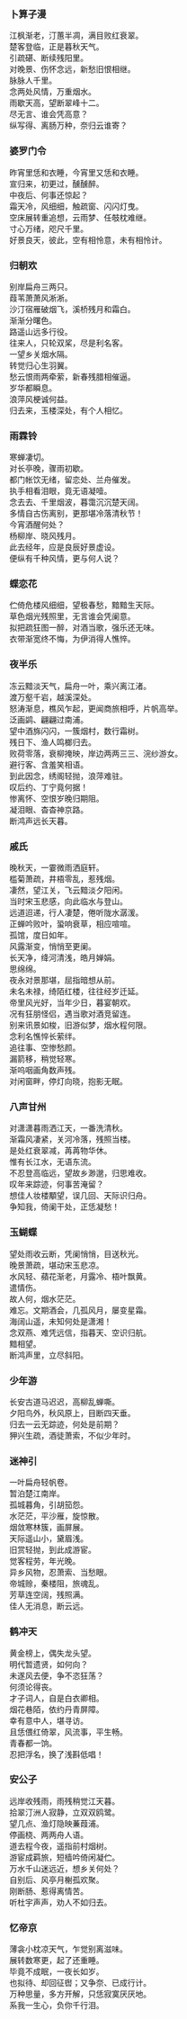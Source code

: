 ### 卜算子漫

江枫渐老，汀蕙半凋，满目败红衰翠。  
楚客登临，正是暮秋天气。  
引疏碪、断续残阳里。  
对晚景、伤怀念远，新愁旧恨相继。  
脉脉人千里。  
念两处风情，万重烟水。  
雨歇天高，望断翠峰十二。  
尽无言、谁会凭高意？  
纵写得、离肠万种，奈归云谁寄？  


### 婆罗门令 

昨宵里恁和衣睡，今宵里又恁和衣睡。  
宣归来，初更过，醺醺醉。  
中夜后、何事还惊起？  
霜天冷，风细细，触疏窗、闪闪灯曳。  
空床展转重追想，云雨梦、任攲枕难继。  
寸心万绪，咫尺千里。  
好景良天，彼此，空有相怜意，未有相怜计。  

### 归朝欢

别岸扁舟三两只。   
葭苇萧萧风淅淅。   
沙汀宿雁破烟飞，溪桥残月和霜白。   
渐渐分曙色。   
路遥山远多行役。   
往来人，只轮双桨，尽是利名客。   
一望乡关烟水隔。   
转觉归心生羽翼。   
愁云恨雨两牵萦，新春残腊相催逼。   
岁华都瞬息。   
浪萍风梗诚何益。   
归去来，玉楼深处，有个人相忆。   

### 雨霖铃

寒蝉凄切。   
对长亭晚，骤雨初歇。   
都门帐饮无绪，留恋处、兰舟催发。   
执手相看泪眼，竟无语凝噎。   
念去去、千里烟波，暮霭沉沉楚天阔。   
多情自古伤离别，更那堪冷落清秋节！   
今宵酒醒何处？   
杨柳岸、晓风残月。   
此去经年，应是良辰好景虚设。   
便纵有千种风情，更与何人说？   

### 蝶恋花

伫倚危楼风细细，望极春愁，黯黯生天际。   
草色烟光残照里，无言谁会凭阑意。   
拟把疏狂图一醉，对酒当歌，强乐还无味。   
衣带渐宽终不悔，为伊消得人憔悴。   


### 夜半乐

冻云黯淡天气，扁舟一叶，乘兴离江渚。   
渡万壑千岩，越溪深处。   
怒涛渐息，樵风乍起，更闻商旅相呼，片帆高举。   
泛画鹢、翩翩过南浦。   
望中酒旆闪闪，一簇烟村，数行霜树。   
残日下、渔人鸣榔归去。   
败荷零落，衰柳掩映，岸边两两三三、浣纱游女。   
避行客、含羞笑相语。   
到此因念，绣阁轻抛，浪萍难驻。   
叹后约、丁宁竟何据！   
惨离怀、空恨岁晚归期阻。   
凝泪眼、杳杳神京路。   
断鸿声远长天暮。   

### 戚氏

晚秋天，一霎微雨洒庭轩。   
槛菊萧疏，井梧零乱，惹残烟。   
凄然，望江关，飞云黯淡夕阳闲。   
当时宋玉悲感，向此临水与登山。   
远道迢递，行人凄楚，倦听陇水潺湲。   
正蝉吟败叶，蛩响衰草，相应喧喧。   
孤馆，度日如年。   
风露渐变，悄悄至更阑。   
长天净，绛河清浅，皓月婵娟。   
思绵绵。   
夜永对景那堪，屈指暗想从前。   
未名未禄，绮陌红楼，往往经岁迁延。   
帝里风光好，当年少日，暮宴朝欢。   
况有狂朋怪侣，遇当歌对酒竞留连。   
别来讯景如梭，旧游似梦，烟水程何限。   
念利名憔悴长萦绊。   
追往事、空惨愁颜。   
漏箭移，稍觉轻寒。   
渐呜咽画角数声残。   
对闲窗畔，停灯向晓，抱影无眠。   


### 八声甘州

对潇潇暮雨洒江天，一番洗清秋。   
渐霜风凄紧，关河冷落，残照当楼。   
是处红衰翠减，苒苒物华休。   
惟有长江水，无语东流。   
不忍登高临远，望故乡渺邈，归思难收。   
叹年来踪迹，何事苦淹留？   
想佳人妆楼顒望，误几回、天际识归舟。   
争知我，倚阑干处，正恁凝愁！   

### 玉蝴蝶

望处雨收云断，凭阑悄悄，目送秋光。   
晚景萧疏，堪动宋玉悲凉。   
水风轻、蘋花渐老，月露冷、梧叶飘黄。   
遣情伤。   
故人何，烟水茫茫。   
难忘。文期酒会，几孤风月，屡变星霜。   
海阔山遥，未知何处是潇湘！   
念双燕、难凭远信，指暮天、空识归航。   
黯相望。   
断鸿声里，立尽斜阳。   



### 少年游

长安古道马迟迟，高柳乱蝉嘶。    
夕阳鸟外，秋风原上，目断四天垂。    
归去一云无踪迹，何处是前期？    
狎兴生疏，酒徒萧索，不似少年时。    


### 迷神引

一叶扁舟轻帆卷。   
暂泊楚江南岸。   
孤城暮角，引胡笳怨。   
水茫茫，平沙雁，旋惊散。   
烟敛寒林簇，画屏展。   
天际遥山小，黛眉浅。   
旧赏轻抛，到此成游宦。   
觉客程劳，年光晚。   
异乡风物，忍萧索、当愁眼。   
帝城赊，秦楼阻，旅魂乱。   
芳草连空阔，残照满。   
佳人无消息，断云远。   


### 鹤冲天

黄金榜上，偶失龙头望。   
明代暂遗贤，如何向？   
未遂风去便，争不恣狂荡？   
何须论得丧。   
才子词人，自是白衣卿相。   
烟花巷陌，依约丹青屏障。   
幸有意中人，堪寻访。   
且恁偎红倚翠，风流事，平生畅。   
青春都一饷。   
忍把浮名，换了浅斟低唱！   



### 安公子

远岸收残雨，雨残稍觉江天暮。   
拾翠汀洲人寂静，立双双鸥鹭。   
望几点、渔灯隐映蒹葭浦。   
停画桡、两两舟人语。   
道去程今夜，遥指前村烟树。   
游宦成羁旅，短樯吟倚闲凝伫。   
万水千山迷远近，想乡关何处？   
自别后、风亭月榭孤欢聚。   
刚断肠、惹得离情苦。   
听杜宇声声，劝人不如归去。   


### 忆帝京

薄衾小枕凉天气，乍觉别离滋味。   
展转数寒更，起了还重睡。   
毕竟不成眠，一夜长如岁。   
也拟待、却回征辔；又争奈、已成行计。   
万种思量，多方开解，只恁寂寞厌厌地。   
系我一生心，负你千行泪。   